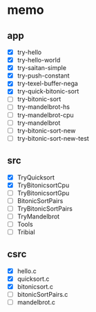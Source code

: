 memo
====

app
---

* [x] try-hello
* [x] try-hello-world
* [x] try-saitan-simple
* [x] try-push-constant
* [x] try-texel-buffer-nega
* [x] try-quick-bitonic-sort
* [ ] try-bitonic-sort
* [ ] try-mandelbrot-hs
* [ ] try-mandelbrot-cpu
* [ ] try-mandelbrot
* [ ] try-bitonic-sort-new
* [ ] try-bitonic-sort-new-test

src
---

* [x] TryQuicksort
* [x] TryBitonicsortCpu
* [ ] TryBitonicsortGpu
* [ ] BitonicSortPairs
* [ ] TryBitonicSortPairs
* [ ] TryMandelbrot
* [ ] Tools
* [ ] Tribial

csrc
----

* [x] hello.c
* [x] quicksort.c
* [x] bitonicsort.c
* [ ] bitonicSortPairs.c
* [ ] mandelbrot.c
